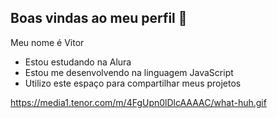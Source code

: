 ## Boas vindas ao meu perfil 👋

Meu nome é Vitor

- Estou estudando na Alura
- Estou me desenvolvendo na linguagem JavaScript
- Utilizo este espaço para compartilhar meus projetos
  
https://media1.tenor.com/m/4FgUpn0lDlcAAAAC/what-huh.gif
